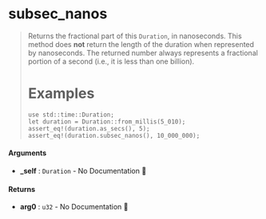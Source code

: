 # subsec\_nanos

>  Returns the fractional part of this `Duration`, in nanoseconds.
>  This method does **not** return the length of the duration when
>  represented by nanoseconds. The returned number always represents a
>  fractional portion of a second (i.e., it is less than one billion).
>  # Examples
>  ```
>  use std::time::Duration;
>  let duration = Duration::from_millis(5_010);
>  assert_eq!(duration.as_secs(), 5);
>  assert_eq!(duration.subsec_nanos(), 10_000_000);
>  ```

#### Arguments

- **\_self** : `Duration` \- No Documentation 🚧

#### Returns

- **arg0** : `u32` \- No Documentation 🚧